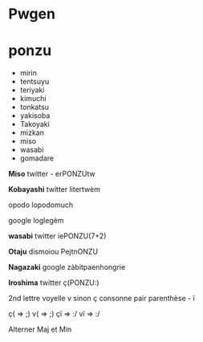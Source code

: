 # Pwgen

# ponzu 
* mirin
* tentsuyu
* teriyaki
* kimuchi
* tonkatsu
* yakisoba
* Takoyaki
* mizkan
* miso
* wasabi
* gomadare

**Miso**
twitter - erPONZUtw

**Kobayashi**
twitter
litertwèm

opodo
lopodomuch

google
loglegèm

**wasabi**
twitter
iePONZU(7+2)

**Otaju**
dismoiou
PejtnONZU

**Nagazaki**
google
zàbitpaenhongrie

**Iroshima**
twitter
ç(PONZU:)

2nd lettre voyelle v sinon ç consonne
pair parenthèse - ï

ç( => ;)
v( => ;)
çï => :/
vï => :/

Alterner Maj et Min

